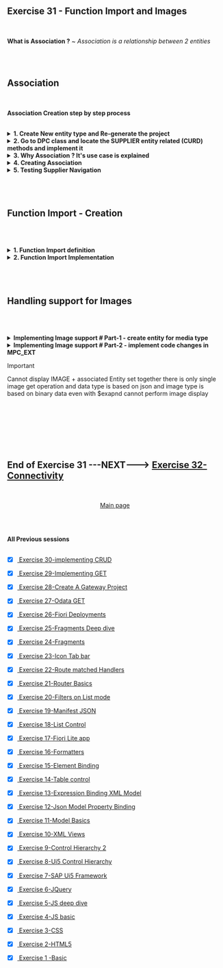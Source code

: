 ## Exercise 31 - Function Import and Images

</br>

**What is Association ?** ~ *Association is a relationship between 2 entities*

</br></br>

## Association 

</br>

**Association Creation step by step process**

</br>

<details>
<summary> <b> 1. Create New entity type and Re-generate the project </b> </summary>
</br></br>
<img src="./files/ui5e31-1.png" >
</br></br>
<img src="./files/ui5e31-2.png" >
</br></br>
<img src="./files/ui5e31-3.png" >
</br></br>
<img src="./files/ui5e31-4.png" >
</br></br>
<img src="./files/ui5e31-5.png" >
</br></br>
<img src="./files/ui5e31-6.png" >
</br></br>
<img src="./files/ui5e31-7.png" >
</br></br>
<img src="./files/ui5e31-8.png" >
</br></br>
<img src="./files/ui5e31-8a.png" >
</br></br>
<img src="./files/ui5e31-9.png" >
</br></br>
<img src="./files/ui5e31-10.png" >
</br></br>
</details>

<details>
<summary> <b> 2. Go to DPC class and locate the SUPPLIER entity related (CURD) methods and implement it </b> </summary>
</br></br>
<img src="./files/ui5e31-11.png" >
</br></br>
<img src="./files/ui5e31-12.png" >
</br></br>

*GET_ENTITYSET ~~ FOR SUPPLIERS*

```ABAP

  METHOD SUPPLIERSET_GET_ENTITYSET.

    DATA : LT_BAPI_DATA TYPE TABLE OF BAPI_EPM_BP_HEADER,
           LS_MAX_ROWS  TYPE BAPI_EPM_MAX_ROWS,
           LV_TOP       TYPE I,
           LV_SKIP      TYPE I,
           LV_TOTAL     TYPE I,
           LS_ENTITY    TYPE ZCL_ZJUNE_19062024_MPC=>TS_SUPPLIER.

    " Read the values which was passed by browser for top and skip
    LV_TOP = IS_PAGING-TOP.
    LV_SKIP = IS_PAGING-SKIP.
    LV_TOTAL = LV_TOP + LV_SKIP.
    LS_MAX_ROWS-BAPIMAXROW = LV_TOTAL.

    " Step 1: Read data from BAPI (Function module)
    CALL FUNCTION 'BAPI_EPM_BP_GET_LIST'
      EXPORTING
        MAX_ROWS     = LS_MAX_ROWS
      TABLES
        BPHEADERDATA = LT_BAPI_DATA.


* Start the looping of records from the skip variable value till total
    IF LV_TOTAL IS NOT INITIAL.
      LOOP AT LT_BAPI_DATA INTO DATA(LS_BAPI_DATA) FROM LV_SKIP + 1 TO LV_TOTAL.

        MOVE-CORRESPONDING LS_BAPI_DATA TO LS_ENTITY.
        APPEND LS_ENTITY TO ET_ENTITYSET.

        CLEAR : LS_BAPI_DATA, LS_ENTITY.
      ENDLOOP.
    ELSE.
      ET_ENTITYSET = CORRESPONDING #( LT_BAPI_DATA ).
    ENDIF.

  ENDMETHOD.

```

</br></br>
<img src="./files/ui5e31-13.png" >
</br></br>

*GET_ENTITY ~~ FOR SUPPLIERS*

```ABAP

  METHOD SUPPLIERSET_GET_ENTITY.

    DATA : LV_BP_ID     TYPE BAPI_EPM_BP_ID,
           LS_HEADER    TYPE BAPI_EPM_BP_HEADER,
           LS_PROD_HEAD TYPE BAPI_EPM_PRODUCT_HEADER,
           LT_RETURN    TYPE TABLE OF BAPIRET2, " for handling exceptions
           LV_PROD_ID   TYPE BAPI_EPM_PRODUCT_ID.


    READ TABLE IT_KEY_TAB INTO DATA(LS_KEY_TAB) WITH KEY NAME = 'PRODUCT_ID'.
    LV_PROD_ID = LS_KEY_TAB-VALUE.

    IF LV_PROD_ID IS NOT INITIAL.

      CALL FUNCTION 'BAPI_EPM_PRODUCT_GET_DETAIL'
        EXPORTING
          PRODUCT_ID = LV_PROD_ID
        IMPORTING
          HEADERDATA = LS_PROD_HEAD.

      LV_BP_ID = LS_PROD_HEAD-SUPPLIER_ID.

    ELSE.
      RAISE EXCEPTION TYPE /IWBEP/CX_MGW_BUSI_EXCEPTION
        EXPORTING
          MESSAGE_UNLIMITED = 'No Blank BP ID allowed'.
    ENDIF.

    IF LV_BP_ID IS NOT INITIAL.

      CALL FUNCTION 'BAPI_EPM_BP_GET_DETAIL'
        EXPORTING
          BP_ID      = LV_BP_ID         " EPM: Business Partner ID to be used in BAPIs
        IMPORTING
          HEADERDATA = LS_HEADER        " EPM: Business Partner header data ( BOR SEPM004 )
        TABLES
          RETURN     = LT_RETURN.       " Return Parameter

      IF LT_RETURN IS NOT INITIAL.

        ME->MO_CONTEXT->GET_MESSAGE_CONTAINER( )->ADD_MESSAGES_FROM_BAPI(
           IT_BAPI_MESSAGES          =  LT_RETURN       " Return parameter table
        ).

        RAISE EXCEPTION TYPE /IWBEP/CX_MGW_BUSI_EXCEPTION
          EXPORTING
            MESSAGE_CONTAINER = ME->MO_CONTEXT->GET_MESSAGE_CONTAINER( ).

      ENDIF.

      ER_ENTITY = CORRESPONDING #( LS_HEADER ).

    ENDIF.

  ENDMETHOD.

```
</br></br>


**Testing of Entity and Entity Set operation in GET**

</br></br>
<img src="./files/ui5e31-14.png" >
</br></br>

```http

// Supplier Get entity set 
http://s4dev.st.com:8021/sap/opu/odata/sap/ZJUNE_19062024_SRV/SupplierSet?$format=json

// Supplier data count
http://s4dev.st.com:8021/sap/opu/odata/sap/ZJUNE_19062024_SRV/SupplierSet/$count

// Single supplier load
http://s4dev.st.com:8021/sap/opu/odata/sap/ZJUNE_19062024_SRV/SupplierSet('0100000005')?$format=json

```

</br></br>
<img src="./files/ui5e31-15.png" >
</br></br>
<img src="./files/ui5e31-16.png" >
</br></br>
<img src="./files/ui5e31-17a.png" >
</br></br>
</details>

<details>
<summary> <b> 3. Why Association ? It's use case is explained </b> </summary>
</br></br>

Now we have **ProductSet** and **SupplierSet** in our project Product set displays **Supplier-id** so Supplier details is a dependent data of product 

let's say we have a use case on viewing ProductSet there is supplier id is displayed user wants to see the  Supplier country details now supplier id needs to be copied and checked in supplier single entity GET so this activity which involves manual entry of supplier id (copy -paste) is error prone.

To solve this **Association is introduced** we create a relationship and based on that relationship we create a navigation

</br></br>
<img src="./files/ui5e31-18.png" >
</br></br>
<img src="./files/ui5e31-19.png" >
</br></br>
</details>

<details>
<summary> <b> 4. Creating Association </b> </summary>
</br></br>
<img src="./files/ui5e31-20.png" >
</br></br>
<img src="./files/ui5e31-21.png" >
</br></br>
<img src="./files/ui5e31-22.png" >
</br></br>
<img src="./files/ui5e31-23.png" >
</br></br>
<img src="./files/ui5e31-24.png" >
</br></br>
<img src="./files/ui5e31-25.png" >
</br></br>
<img src="./files/ui5e31-26.png" >
</br></br>
</details>

<details>
<summary> <b> 5. Testing Supplier Navigation </b> </summary>
</br></br>
<img src="./files/ui5e31-27.png" >
</br></br>
<img src="./files/ui5e31-28a.png" >
</br></br>
<img src="./files/ui5e31-29.png" >
</br></br>
<img src="./files/ui5e31-30.png" >
</br></br>

```http
// normal association call with json format 
http://s4dev.st.com:8021/sap/opu/odata/sap/ZJUNE_19062024_SRV/ProductSet('HT-1000')/To_Supplier?$format=json

// $expand 
http://s4dev.st.com:8021/sap/opu/odata/sap/ZJUNE_19062024_SRV/ProductSet('HT-1000')?$format=json&$expand=To_Supplier

```
</br></br>
<img src="./files/ui5e31-31.png" >
</br></br>
</details>
</br></br></br>

## Function Import - Creation

</br></br>

<details>
<summary> <b> 1. Function Import definition </b> </summary>
</br></br>
<img src="./files/ui5e31-32.png" >
</br></br>
<img src="./files/ui5e31-33.png" >
</br></br>
<img src="./files/ui5e31-34.png" >
</br></br>
<img src="./files/ui5e31-35.png" >
</br></br></br></br>

**Checking the function import details in endpoint metadata - $metadata**

</br>
<img src="./files/ui5e31-36.png" >
</br></br>

</br></br>

**Can fire this Function import in URL as shown below**

```http

// Function import call in GET
http://s4dev.st.com:8021/sap/opu/odata/sap/ZJUNE_19062024_SRV/Get_Expensive_Product

```

</br></br>

*Implementation is not done for function import so it will display empty structure*

</br>
<img src="./files/ui5e31-38.png" >
</br></br>
</details>

<details>
<summary> <b> 2. Function Import Implementation </b> </summary>
</br></br>

*Adding a import parameter to Function import*
</br></br>
<img src="./files/ui5e31-39.png" >
</br></br>
<img src="./files/ui5e31-40.png" >
</br></br>
<img src="./files/ui5e31-41.png" >
</br></br>

*Implementation code for EXECUTE_ACTION method -- For expensive product* 

```ABAP

  METHOD /IWBEP/IF_MGW_APPL_SRV_RUNTIME~EXECUTE_ACTION.

    DATA : LV_CAT     TYPE SNWD_PD-CATEGORY,
           LV_PROD_ID TYPE BAPI_EPM_PRODUCT_ID,
           LS_HEADER  TYPE BAPI_EPM_PRODUCT_HEADER,
           LS_ENTITY  TYPE ZCL_ZJUNE_19062024_MPC=>TS_PRODUCT.

* Can implement multiple Function import
* but all the function import
* should be implemented here in EXECUTE_ACTION method

* Following IV_ACTION_NAME is the only variable
* to hold the different value for different function import

    CASE IV_ACTION_NAME.
      WHEN 'Get_Expensive_Product'.
        READ TABLE IT_PARAMETER INTO DATA(LS_PARAMETER) WITH KEY NAME = 'I_CATEGORY'.
        LV_CAT = LS_PARAMETER-VALUE.

* GETTING THE MAX PRICED PRODUCT FROM PRODUCT TABLE
        SELECT SINGLE PRODUCT_ID INTO LV_PROD_ID FROM SNWD_PD " QUERY
          WHERE PRICE = ( SELECT MAX( PRICE )  " SUBQUERY
                          FROM SNWD_PD WHERE CATEGORY = LV_CAT ).

* PASSING THE PRODUCT ID OF THE MAX PRICED TABLE TO GET ALL TEH NECESSARY DETAILS
        CALL FUNCTION 'BAPI_EPM_PRODUCT_GET_DETAIL'
          EXPORTING
            PRODUCT_ID = LV_PROD_ID
          IMPORTING
            HEADERDATA = LS_HEADER
*         TABLES
*           CONVERSION_FACTORS       =
*           RETURN     =
          .

* THE DATA ASSIGNMENT SHOULD BE DONE DIFFERENTLY
* BECAUSE THE OUTPUT STRUCTURE TYPE IS GENERIC WE NEED TO
* DISPLAY STATIC FIELDS HENCE THE FOLLOWING LOGIC IS WRITTEN

        LS_ENTITY = CORRESPONDING #( LS_HEADER ).

* CONVERSION OF GENERIC DATA TYPE STRUCTURE TO STATIC TYPE ASSIGNMENT
        ME->COPY_DATA_TO_REF(
          EXPORTING
            IS_DATA = LS_ENTITY " STATIC DATA TYPE
          CHANGING
            CR_DATA = ER_DATA " GENERIC DATA TYPE
        ).

      WHEN 'Get_Cheapest_Product'.
*        READ TABLE IT_PARAMETER INTO DATA(LS_PARAMETER) WITH KEY NAME = 'I_CATEGORY'.
*        LV_CAT = LS_PARAMETER-VALUE.
      WHEN OTHERS.
    ENDCASE.

  ENDMETHOD.    

```

</br></br>

```http

// category import parameter - Function import
http://s4dev.st.com:8021/sap/opu/odata/sap/ZJUNE_19062024_SRV/Get_Expensive_Product?I_CATEGORY='Notebooks'

http://s4dev.st.com:8021/sap/opu/odata/sap/ZJUNE_19062024_SRV/Get_Expensive_Product?I_CATEGORY='Servers'

```

</br></br>
<img src="./files/ui5e31-42.png" >
</br></br>
<img src="./files/ui5e31-42b.png" >
</br></br>
</details>
</br></br></br>

## Handling support for Images 

</br></br>

<details>
<summary> <b> Implementing Image support # Part-1 - create entity for media type</b> </summary>
</br></br>

*Need to define entity type as an Image media supported variable, so it can accommodate images*

</br></br>
<img src="./files/ui5e31-43.png" >
</br></br>
<img src="./files/ui5e31-44.png" >
</br></br>
<img src="./files/ui5e31-45.png" >
</br></br>
<img src="./files/ui5e31-46.png" >
</br></br>
<img src="./files/ui5e31-47.png" >
</br></br>
</details>

<details>
<summary> <b> Implementing Image support # Part-2 - implement code changes in MPC_EXT </b> </summary>
</br></br></br>


*In MPC_EXT class define method should be redefined*

</br>
<img src="./files/ui5e31-48.png" >
</br></br></br>


*ABAP code implementation DEFINE method in MPC_EXT class*

</br>

```ABAP

  METHOD DEFINE.

* SUPER CLASS METHOD
    SUPER->DEFINE( ).

    " LINK OF THE IMAGE
    ME->MODEL->GET_ENTITY_TYPE( 'SKU' )->GET_PROPERTY( 'PRODUCT_PIC_URL' )->SET_AS_CONTENT_SOURCE( ).

    " FORMAT OF THE IMAGE
    ME->MODEL->GET_ENTITY_TYPE( 'SKU' )->GET_PROPERTY( 'MIME_TYPE' )->SET_AS_CONTENT_TYPE( ).

  ENDMETHOD.

```

</br>
<img src="./files/ui5e31-49a.png" >
</br></br></br>


*We are going to Implement GET operation methods for SKU entity*

</br>
<img src="./files/ui5e31-50.png" >
</br></br></br>



*ABAP code implementation GET_ENTITY method in DPC_EXT class for SKU entity*

</br>

```ABAP

  METHOD SKUSET_GET_ENTITY.

DATA : LV_PROD_ID TYPE BAPI_EPM_PRODUCT_ID,
           LS_HEADER  TYPE BAPI_EPM_PRODUCT_header,
           LT_RETURN  TYPE TABLE OF BAPIRET2. " for handling exceptions

    " Step 1 : read the key value passed by user from screen
    READ TABLE IT_KEY_TAB INTO DATA(LS_KEY_TAB) WITH KEY NAME = 'PRODUCT_ID'.
    LV_PROD_ID = LS_KEY_TAB-VALUE.


* Blank product id exception handling
* -- Drawback is the followign message cant be translated
* -- if the execution happened other than englihs logon language
    IF LV_PROD_ID IS INITIAL.
      RAISE EXCEPTION TYPE /IWBEP/CX_MGW_BUSI_EXCEPTION
        EXPORTING
          MESSAGE_UNLIMITED = 'No Blank Product ID allowed'.
    ENDIF.


    " Step 2 : call BAPAI to laod that product data by KEY
    CALL FUNCTION 'BAPI_EPM_PRODUCT_GET_DETAIL'
      EXPORTING
        PRODUCT_ID = LV_PROD_ID
      IMPORTING
        HEADERDATA = LS_HEADER
      TABLES
*       CONVERSION_FACTORS       =
        RETURN     = LT_RETURN.

    IF LT_RETURN IS NOT INITIAL.

      ME->MO_CONTEXT->GET_MESSAGE_CONTAINER( )->ADD_MESSAGES_FROM_BAPI(
         IT_BAPI_MESSAGES          =  LT_RETURN       " Return parameter table
      ).

      RAISE EXCEPTION TYPE /IWBEP/CX_MGW_BUSI_EXCEPTION
        EXPORTING
          MESSAGE_CONTAINER = ME->MO_CONTEXT->GET_MESSAGE_CONTAINER( ).

    ENDIF.

    " Step3 : Map data to output
    ER_ENTITY = CORRESPONDING #( LS_HEADER ).

  ENDMETHOD.

```

</br>

```http

// single record for SKU entity
http://s4dev.st.com:8021/sap/opu/odata/sap/ZJUNE_19062024_SRV/SKUSet('HT-1010')?$format=json

```

</br>


</br></br>
<img src="./files/ui5e31-51.png" >
</br></br>

**SAP mime repository is accessed via SE80 - T-code**

</br></br>
<img src="./files/ui5e31-52.png" >
</br></br>
<img src="./files/ui5e31-53.png" >
</br></br>
<img src="./files/ui5e31-54.png" >
</br></br></br>


**SAP has a built in API to convert the image byte data into an image from the MIME repository post conversion it is displayed as image in browser**

*SAP standard API for showing image is available in DPC class method ~ GET_STREAM*

</br></br>
<img src="./files/ui5e31-55.png" >
</br></br>

```ABAP

  METHOD /IWBEP/IF_MGW_APPL_SRV_RUNTIME~GET_STREAM.

    DATA : LV_PROD_URL TYPE SNWD_PD-PRODUCT_PIC_URL,
           LV_PROD_ID  TYPE SNWD_PD-PRODUCT_ID,
           LS_MEDIA    TYPE TY_S_MEDIA_RESOURCE.

    READ TABLE IT_KEY_TAB INTO DATA(LS_KEY_TAB) INDEX 1.
    LV_PROD_ID = LS_KEY_TAB-VALUE.

    SELECT SINGLE PRODUCT_PIC_URL INTO LV_PROD_URL FROM SNWD_PD
      WHERE PRODUCT_ID = LV_PROD_ID.

    CL_MIME_REPOSITORY_API=>GET_API( )->GET(
      EXPORTING
        I_URL                  = LV_PROD_URL " SOURCE OF THE PICTURE  " Object URL
      IMPORTING
        E_CONTENT              = LS_MEDIA-VALUE                 " Object Contents
        E_MIME_TYPE            = LS_MEDIA-MIME_TYPE " MIME Type
    ).

    ME->COPY_DATA_TO_REF(
      EXPORTING
        IS_DATA = LS_MEDIA
      CHANGING
        CR_DATA = ER_STREAM " STREAMING THE PICTURE OUT
    ).

  ENDMETHOD.

```

```http

// to invoke the image stream process
http://s4dev.st.com:8021/sap/opu/odata/sap/ZJUNE_19062024_SRV/SKUSet('HT-1010')?$value

```

</br></br>
<img src="./files/ui5e31-56.png" >
</br></br>

**Testing in GATEWAY client**
</br>

<img src="./files/ui5e31-57.png" >
</br></br>

<img src="./files/ui5e31-58.png" >
</br></br>
</details>

> [!IMPORTANT]
> Cannot display IMAGE + associated Entity set together there is only single image get operation and data type is based on json and image type is based on binary data even with $exapnd cannot perform image display

</br></br>
</br></br>
</br></br>

## End of Exercise 31 ---NEXT---> <a href="https://github.com/Octavius-Dante/Arthelais/tree/main/ex_32"> Exercise 32-Connectivity </a>
</br>
<p align="center"> <a href="https://github.com/Octavius-Dante/Arthelais/tree/main"> Main page </a> </p>


</br></br>

**All Previous sessions**
</br></br>
<!-- 
- [x] <a href="https://github.com/Octavius-Dante/Arthelais/tree/main/ex_37"> Exercise 37-Deploy app to launchpad</a>
- [x] <a href="https://github.com/Octavius-Dante/Arthelais/tree/main/ex_36"> Exercise 36-WebIde and Git integration</a>
- [x] <a href="https://github.com/Octavius-Dante/Arthelais/tree/main/ex_35"> Exercise 35-POST, GET and DELETE from Fiori</a>
- [x] <a href="https://github.com/Octavius-Dante/Arthelais/tree/main/ex_34"> Exercise 34-GET and Connect</a>
- [x] <a href="https://github.com/Octavius-Dante/Arthelais/tree/main/ex_33"> Exercise 33-Fiori Project Connect Odata</a>
- [x] <a href="https://github.com/Octavius-Dante/Arthelais/tree/main/ex_32"> Exercise 32-Connectivity</a>
- [x] <a href="https://github.com/Octavius-Dante/Arthelais/tree/main/ex_31"> Exercise 31-Function Import and Images</a> -->
- [x] <a href="https://github.com/Octavius-Dante/Arthelais/tree/main/ex_30"> Exercise 30-implementing CRUD</a>
- [x] <a href="https://github.com/Octavius-Dante/Arthelais/tree/main/ex_29"> Exercise 29-Implementing GET</a>
- [x] <a href="https://github.com/Octavius-Dante/Arthelais/tree/main/ex_28"> Exercise 28-Create A Gateway Project</a>
- [x] <a href="https://github.com/Octavius-Dante/Arthelais/tree/main/ex_27"> Exercise 27-Odata GET</a>
- [x] <a href="https://github.com/Octavius-Dante/Arthelais/tree/main/ex_26"> Exercise 26-Fiori Deployments</a>
- [x] <a href="https://github.com/Octavius-Dante/Arthelais/tree/main/ex_25"> Exercise 25-Fragments Deep dive</a>
- [x] <a href="https://github.com/Octavius-Dante/Arthelais/tree/main/ex_24"> Exercise 24-Fragments</a>
- [x] <a href="https://github.com/Octavius-Dante/Arthelais/tree/main/ex_23"> Exercise 23-Icon Tab bar</a>
- [x] <a href="https://github.com/Octavius-Dante/Arthelais/tree/main/ex_22"> Exercise 22-Route matched Handlers</a>
- [x] <a href="https://github.com/Octavius-Dante/Arthelais/tree/main/ex_21"> Exercise 21-Router Basics</a>
- [x] <a href="https://github.com/Octavius-Dante/Arthelais/tree/main/ex_20"> Exercise 20-Filters on List mode</a>
- [x] <a href="https://github.com/Octavius-Dante/Arthelais/tree/main/ex_19"> Exercise 19-Manifest JSON</a>
- [x] <a href="https://github.com/Octavius-Dante/Arthelais/tree/main/ex_18"> Exercise 18-List Control</a>
- [x] <a href="https://github.com/Octavius-Dante/Arthelais/tree/main/ex_17"> Exercise 17-Fiori Lite app</a>
- [x] <a href="https://github.com/Octavius-Dante/Arthelais/tree/main/ex_16"> Exercise 16-Formatters </a>
- [x] <a href="https://github.com/Octavius-Dante/Arthelais/tree/main/ex_15"> Exercise 15-Element Binding</a>
- [x] <a href="https://github.com/Octavius-Dante/Arthelais/tree/main/ex_14"> Exercise 14-Table control</a>
- [x] <a href="https://github.com/Octavius-Dante/Arthelais/tree/main/ex_13"> Exercise 13-Expression Binding XML Model</a>
- [x] <a href="https://github.com/Octavius-Dante/Arthelais/tree/main/ex_12"> Exercise 12-Json Model Property Binding</a>
- [x] <a href="https://github.com/Octavius-Dante/Arthelais/tree/main/ex_11"> Exercise 11-Model Basics </a>
- [x] <a href="https://github.com/Octavius-Dante/Arthelais/tree/main/ex_10"> Exercise 10-XML Views </a>
- [x] <a href="https://github.com/Octavius-Dante/Arthelais/tree/main/ex_9"> Exercise 9-Control Hierarchy 2</a>
- [x] <a href="https://github.com/Octavius-Dante/Arthelais/tree/main/ex_8"> Exercise 8-Ui5 Control Hierarchy </a>
- [x] <a href="https://github.com/Octavius-Dante/Arthelais/tree/main/ex_7"> Exercise 7-SAP Ui5 Framework </a>
- [x] <a href="https://github.com/Octavius-Dante/Arthelais/tree/main/ex_6"> Exercise 6-JQuery </a>
- [x] <a href="https://github.com/Octavius-Dante/Arthelais/tree/main/ex_5"> Exercise 5-JS deep dive </a>
- [x] <a href="https://github.com/Octavius-Dante/Arthelais/tree/main/ex_4"> Exercise 4-JS basic </a>
- [x] <a href="https://github.com/Octavius-Dante/Arthelais/tree/main/ex_3"> Exercise 3-CSS </a>
- [x] <a href="https://github.com/Octavius-Dante/Arthelais/tree/main/ex_2"> Exercise 2-HTML5</a>
- [x] <a href="https://github.com/Octavius-Dante/Arthelais/tree/main/ex_1"> Exercise 1 -Basic </a>


<!--

<details>
<summary> <b> ALL CODE CHANGES - TODAY SESSION </b> </summary>
</br>
</br>

</br>
</br>
<img src="./files/capmd12-96a.png" >
</br>
</br>
</details>

-->